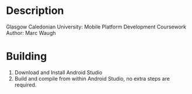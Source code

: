 # Description
Glasgow Caledonian University: Mobile Platform Development Coursework
Author: Marc Waugh

# Building
1) Download and Install Android Studio
2) Build and compile from within Android Studio, no extra steps are required.